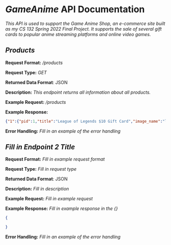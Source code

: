 # *GameAnime* API Documentation
*This API is used to support the Game Anime Shop, an e-commerce site built as my CS 132 Spring 2022 Final Project. It supports the sale of several gift cards to popular anime streaming platforms and online video games.*

## *Products*
**Request Format:** */products*

**Request Type:** *GET*

**Returned Data Format**: JSON

**Description:** *This endpoint returns all information about all products.*


**Example Request:** */products*

**Example Response:**

```json
{"1":{"pid":1,"title":"League of Legends $10 Gift Card","image_name":"lol10.jpg","category":"League of Legends","last_sold":"2022-05-31T04:27:01.000Z","stock":0},"2":{"pid":2,"title":"League of Legends $25 Gift Card","image_name":"lol25.jpg","category":"League of Legends","last_sold":"2022-05-31T09:29:22.000Z","stock":15},"3":{"pid":3,"title":"League of Legends $50 Gift Card","image_name":"lol50.jpg","category":"League of Legends","last_sold":"2022-05-31T09:26:12.000Z","stock":21},"4":{"pid":4,"title":"League of Legends $100 Gift Card","image_name":"lol100.jpg","category":"League of Legends","last_sold":"2022-05-31T06:57:17.000Z","stock":38},"5":{"pid":5,"title":"Valorant $10 Gift Card","image_name":"valorant10.jpg","category":"Valorant","last_sold":"2022-05-31T04:27:01.000Z","stock":50},"6":{"pid":6,"title":"Valorant $25 Gift Card","image_name":"valorant25.jpg","category":"Valorant","last_sold":"2022-05-31T07:17:15.000Z","stock":57},"7":{"pid":7,"title":"Valorant $50 Gift Card","image_name":"valorant50.jpg","category":"Valorant","last_sold":"2022-05-31T06:58:22.000Z","stock":68},"8":{"pid":8,"title":"Valorant $100 Gift Card","image_name":"valorant100.jpg","category":"Valorant","last_sold":"2022-05-31T04:27:01.000Z","stock":79},"9":{"pid":9,"title":"Crunchyroll $25 Gift Card","image_name":"crunchyroll25.jpg","category":"Crunchyroll","last_sold":"2022-05-31T04:27:01.000Z","stock":90},"10":{"pid":10,"title":"Hulu $25 Gift Card","image_name":"hulu25.jpg","category":"Hulu","last_sold":"2022-05-31T04:27:01.000Z","stock":100},"11":{"pid":11,"title":"Hulu $50 Gift Card","image_name":"hulu50.jpg","category":"Hulu","last_sold":"2022-05-31T08:43:32.000Z","stock":106},"12":{"pid":12,"title":"Hulu $100 Gift Card","image_name":"hulu100.jpg","category":"Hulu","last_sold":"2022-05-31T07:30:13.000Z","stock":114},"13":{"pid":13,"title":"Netflix $15 Gift Card","image_name":"netflix15.jpg","category":"Netflix","last_sold":"2022-05-31T04:27:01.000Z","stock":130},"14":{"pid":14,"title":"Netflix $30 Gift Card","image_name":"netflix30.jpg","category":"Netflix","last_sold":"2022-05-31T04:27:01.000Z","stock":140},"15":{"pid":15,"title":"Netflix $50 Gift Card","image_name":"netflix50.jpg","category":"Netflix","last_sold":"2022-05-31T04:27:01.000Z","stock":150}}
```

**Error Handling:**
*Fill in an example of the error handling*

## *Fill in Endpoint 2 Title*
**Request Format:** *Fill in example request format*

**Request Type:** *Fill in request type*

**Returned Data Format**: JSON

**Description:** *Fill in description*

**Example Request:** *Fill in example request*

**Example Response:**
*Fill in example response in the {}*

```json
{

}
```

**Error Handling:**
*Fill in an example of the error handling*
